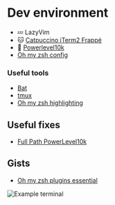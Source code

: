 # Dev environment

- 💤 LazyVim
- 🐱 [Catpuccino iTerm2 Frappé](https://github.com/catppuccin/iterm)
- 🚀 [Powerlevel10k]([https://spaceship-prompt.sh/](https://github.com/romkatv/powerlevel10k))
- [Oh my zsh config](https://gist.github.com/alexFiorenza/2146d5431f58858cc271a31891eec3fb)

### Useful tools

- [Bat](https://github.com/sharkdp/bat)
- [tmux](./tmux)
- [Oh my zsh highlighting](https://github.com/zsh-users/zsh-syntax-highlighting.git)

## Useful fixes
- [Full Path PowerLevel10k](https://stackoverflow.com/questions/61176257/customizing-powerleve10k-prompt)

## Gists
- [Oh my zsh plugins essential](https://gist.github.com/n1snt/454b879b8f0b7995740ae04c5fb5b7df)


![Example terminal](https://github.com/alexFiorenza/config-env/assets/47326217/b8ae4a7b-751c-4a07-97cf-ed935f7bd7a9)
